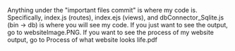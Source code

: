 Anything under the "important files commit" is where my code is.
Specifically, index.js (routes), index.ejs (views), and dbConnector_Sqlite.js (bin -> db) is where you will see my code.
If you just want to see the output, go to websiteImage.PNG.
If you want to see the process of my website output, go to Process of what website looks life.pdf
